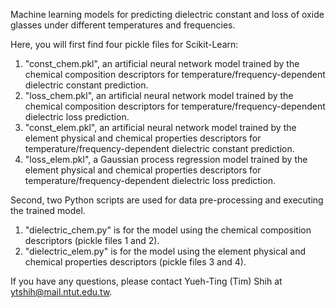 Machine learning models for predicting dielectric constant and loss of oxide glasses under different temperatures and frequencies.

Here, you will first find four pickle files for Scikit-Learn:
1. "const_chem.pkl", an artificial neural network model trained by the chemical composition descriptors for temperature/frequency-dependent dielectric constant prediction.
2. "loss_chem.pkl", an artificial neural network model trained by the chemical composition descriptors for temperature/frequency-dependent dielectric loss prediction.
3. "const_elem.pkl", an artificial neural network model trained by the element physical and chemical properties descriptors for temperature/frequency-dependent dielectric constant prediction.
4. "loss_elem.pkl", a Gaussian process regression model trained by the element physical and chemical properties descriptors for temperature/frequency-dependent dielectric loss prediction.

Second, two Python scripts are used for data pre-processing and executing the trained model.
1. "dielectric_chem.py" is for the model using the chemical composition descriptors (pickle files 1 and 2).
2. "dielectric_elem.py" is for the model using the element physical and chemical properties descriptors (pickle files 3 and 4).  

If you have any questions, please contact Yueh-Ting (Tim) Shih at ytshih@mail.ntut.edu.tw.
